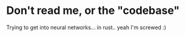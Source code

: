 # Don't read me, or the "codebase"

Trying to get into neural networks... in rust.. yeah I'm screwed :)
